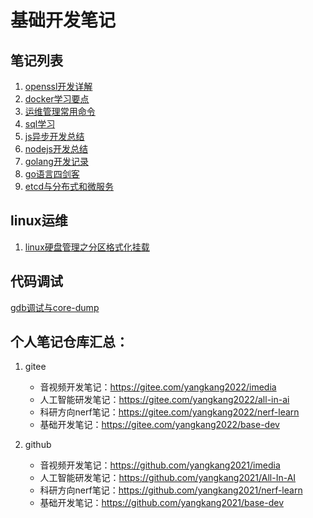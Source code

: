# 基础开发笔记

## 笔记列表
1. [openssl开发详解](openssl.md)
2. [docker学习要点](docker.md)
3. [运维管理常用命令]()
4. [sql学习](sql.md)
3. [js异步开发总结](js_async.md)
4. [nodejs开发总结](nodejs.md)
5. [golang开发记录](golang.md)
5. [go语言四剑客](go语言四剑客.md)
6. [etcd与分布式和微服务](etcd.md)

## linux运维
1. [linux硬盘管理之分区格式化挂载](linux硬盘管理之分区格式化挂载.md)

## 代码调试
[gdb调试与core-dump](gdb调试与core-dump.md)


## 个人笔记仓库汇总：
1. gitee
   - 音视频开发笔记：https://gitee.com/yangkang2022/imedia
   - 人工智能研发笔记：https://gitee.com/yangkang2022/all-in-ai
   - 科研方向nerf笔记：https://gitee.com/yangkang2022/nerf-learn
   - 基础开发笔记：https://gitee.com/yangkang2022/base-dev

2. github
   - 音视频开发笔记：https://github.com/yangkang2021/imedia
   - 人工智能研发笔记：https://github.com/yangkang2021/All-In-AI
   - 科研方向nerf笔记：https://github.com/yangkang2021/nerf-learn
   - 基础开发笔记：https://github.com/yangkang2021/base-dev
